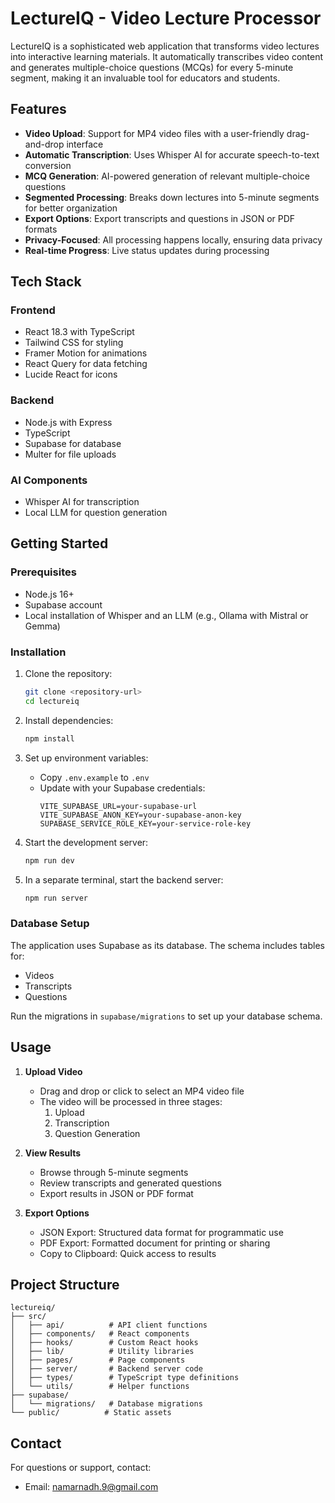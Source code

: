 # LectureIQ - Video Lecture Processor

LectureIQ is a sophisticated web application that transforms video lectures into interactive learning materials. It automatically transcribes video content and generates multiple-choice questions (MCQs) for every 5-minute segment, making it an invaluable tool for educators and students.

## Features

- **Video Upload**: Support for MP4 video files with a user-friendly drag-and-drop interface
- **Automatic Transcription**: Uses Whisper AI for accurate speech-to-text conversion
- **MCQ Generation**: AI-powered generation of relevant multiple-choice questions
- **Segmented Processing**: Breaks down lectures into 5-minute segments for better organization
- **Export Options**: Export transcripts and questions in JSON or PDF formats
- **Privacy-Focused**: All processing happens locally, ensuring data privacy
- **Real-time Progress**: Live status updates during processing

## Tech Stack

### Frontend
- React 18.3 with TypeScript
- Tailwind CSS for styling
- Framer Motion for animations
- React Query for data fetching
- Lucide React for icons

### Backend
- Node.js with Express
- TypeScript
- Supabase for database
- Multer for file uploads

### AI Components
- Whisper AI for transcription
- Local LLM for question generation

## Getting Started

### Prerequisites
- Node.js 16+
- Supabase account
- Local installation of Whisper and an LLM (e.g., Ollama with Mistral or Gemma)

### Installation

1. Clone the repository:
   ```bash
   git clone <repository-url>
   cd lectureiq
   ```

2. Install dependencies:
   ```bash
   npm install
   ```

3. Set up environment variables:
   - Copy `.env.example` to `.env`
   - Update with your Supabase credentials:
     ```
     VITE_SUPABASE_URL=your-supabase-url
     VITE_SUPABASE_ANON_KEY=your-supabase-anon-key
     SUPABASE_SERVICE_ROLE_KEY=your-service-role-key
     ```

4. Start the development server:
   ```bash
   npm run dev
   ```

5. In a separate terminal, start the backend server:
   ```bash
   npm run server
   ```

### Database Setup

The application uses Supabase as its database. The schema includes tables for:
- Videos
- Transcripts
- Questions

Run the migrations in `supabase/migrations` to set up your database schema.

## Usage

1. **Upload Video**
   - Drag and drop or click to select an MP4 video file
   - The video will be processed in three stages:
     1. Upload
     2. Transcription
     3. Question Generation

2. **View Results**
   - Browse through 5-minute segments
   - Review transcripts and generated questions
   - Export results in JSON or PDF format

3. **Export Options**
   - JSON Export: Structured data format for programmatic use
   - PDF Export: Formatted document for printing or sharing
   - Copy to Clipboard: Quick access to results

## Project Structure

```
lectureiq/
├── src/
│   ├── api/          # API client functions
│   ├── components/   # React components
│   ├── hooks/        # Custom React hooks
│   ├── lib/          # Utility libraries
│   ├── pages/        # Page components
│   ├── server/       # Backend server code
│   ├── types/        # TypeScript type definitions
│   └── utils/        # Helper functions
├── supabase/
│   └── migrations/   # Database migrations
└── public/          # Static assets
```

## Contact

For questions or support, contact:
- Email: namarnadh.9@gmail.com
